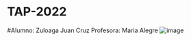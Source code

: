 # TAP-2022
#Alumno: Zuloaga Juan Cruz
Profesora: Maria Alegre
![image](https://user-images.githubusercontent.com/66293880/204413513-eab64311-b0db-4a6e-a14b-88725b75703c.png)
